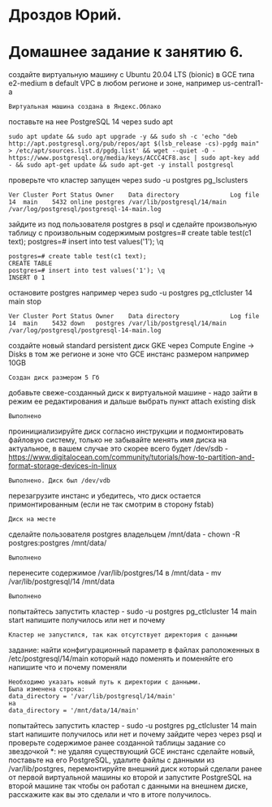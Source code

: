 # Дроздов Юрий.
# Домашнее задание к занятию 6.

создайте виртуальную машину c Ubuntu 20.04 LTS (bionic) в GCE типа e2-medium в default VPC в любом регионе и зоне, например us-central1-a

    Виртуальная машина создана в Яндекс.Облако


поставьте на нее PostgreSQL 14 через sudo apt

    sudo apt update && sudo apt upgrade -y && sudo sh -c 'echo "deb http://apt.postgresql.org/pub/repos/apt $(lsb_release -cs)-pgdg main" > /etc/apt/sources.list.d/pgdg.list' && wget --quiet -O - https://www.postgresql.org/media/keys/ACCC4CF8.asc | sudo apt-key add - && sudo apt-get update && sudo apt-get -y install postgresql


проверьте что кластер запущен через sudo -u postgres pg_lsclusters
```
Ver Cluster Port Status Owner    Data directory              Log file
14  main    5432 online postgres /var/lib/postgresql/14/main /var/log/postgresql/postgresql-14-main.log
```


зайдите из под пользователя postgres в psql и сделайте произвольную таблицу с произвольным содержимым postgres=# create table test(c1 text); postgres=# insert into test values('1'); \q
```
postgres=# create table test(c1 text);
CREATE TABLE
postgres=# insert into test values('1'); \q
INSERT 0 1
```



остановите postgres например через sudo -u postgres pg_ctlcluster 14 main stop
```
Ver Cluster Port Status Owner    Data directory              Log file
14  main    5432 down   postgres /var/lib/postgresql/14/main /var/log/postgresql/postgresql-14-main.log
```


создайте новый standard persistent диск GKE через Compute Engine -> Disks в том же регионе и зоне что GCE инстанс размером например 10GB

    Создан диск размером 5 Гб


добавьте свеже-созданный диск к виртуальной машине - надо зайти в режим ее редактирования и дальше выбрать пункт attach existing disk

    Выполнено


проинициализируйте диск согласно инструкции и подмонтировать файловую систему, только не забывайте менять имя диска на актуальное, в вашем случае это скорее всего будет /dev/sdb - https://www.digitalocean.com/community/tutorials/how-to-partition-and-format-storage-devices-in-linux

    Выполнено. Диск был /dev/vdb


перезагрузите инстанс и убедитесь, что диск остается примонтированным (если не так смотрим в сторону fstab)

    Диск на месте


сделайте пользователя postgres владельцем /mnt/data - chown -R postgres:postgres /mnt/data/

    Выполнено


перенесите содержимое /var/lib/postgres/14 в /mnt/data - mv /var/lib/postgresql/14 /mnt/data

    Выполнено


попытайтесь запустить кластер - sudo -u postgres pg_ctlcluster 14 main start
напишите получилось или нет и почему

    Кластер не запустился, так как отсутствует директория с данными


задание: найти конфигурационный параметр в файлах раположенных в /etc/postgresql/14/main который надо поменять и поменяйте его
напишите что и почему поменяли
```
Необходимо указать новый путь к директории с данными.
Была изменена строка:
data_directory = '/var/lib/postgresql/14/main'
на
data_directory = '/mnt/data/14/main'
```


попытайтесь запустить кластер - sudo -u postgres pg_ctlcluster 14 main start
напишите получилось или нет и почему
зайдите через через psql и проверьте содержимое ранее созданной таблицы
задание со звездочкой *: не удаляя существующий GCE инстанс сделайте новый, поставьте на его PostgreSQL, удалите файлы с данными из /var/lib/postgres, перемонтируйте внешний диск который сделали ранее от первой виртуальной машины ко второй и запустите PostgreSQL на второй машине так чтобы он работал с данными на внешнем диске, расскажите как вы это сделали и что в итоге получилось.
